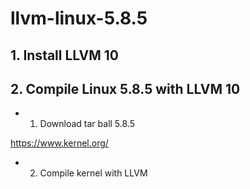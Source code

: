 # llvm-linux-5.8.5


## 1. Install LLVM 10



## 2. Compile Linux 5.8.5 with LLVM 10

- 1. Download tar ball 5.8.5 

https://www.kernel.org/

- 2. Compile kernel with LLVM

